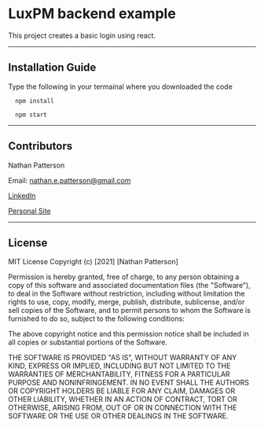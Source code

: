 # LuxPM backend example

This project creates a basic login using react.

---

## Installation Guide

Type the following in your termainal where you downloaded the code

```
  npm install

  npm start
```

---

## Contributors 

Nathan Patterson

Email: nathan.e.patterson@gmail.com

[LinkedIn](https://www.linkedin.com/in/natepatterson/)

[Personal Site](https://www.n8patterson.com)

---

## License

MIT License
Copyright (c) [2021] [Nathan Patterson]

Permission is hereby granted, free of charge, to any person obtaining a copy of this software and associated documentation files (the "Software"), to deal in the Software without restriction, including without limitation the rights to use, copy, modify, merge, publish, distribute, sublicense, and/or sell copies of the Software, and to permit persons to whom the Software is furnished to do so, subject to the following conditions:

The above copyright notice and this permission notice shall be included in all copies or substantial portions of the Software.

THE SOFTWARE IS PROVIDED "AS IS", WITHOUT WARRANTY OF ANY KIND, EXPRESS OR IMPLIED, INCLUDING BUT NOT LIMITED TO THE WARRANTIES OF MERCHANTABILITY, FITNESS FOR A PARTICULAR PURPOSE AND NONINFRINGEMENT. IN NO EVENT SHALL THE AUTHORS OR COPYRIGHT HOLDERS BE LIABLE FOR ANY CLAIM, DAMAGES OR OTHER LIABILITY, WHETHER IN AN ACTION OF CONTRACT, TORT OR OTHERWISE, ARISING FROM, OUT OF OR IN CONNECTION WITH THE SOFTWARE OR THE USE OR OTHER DEALINGS IN THE SOFTWARE.
